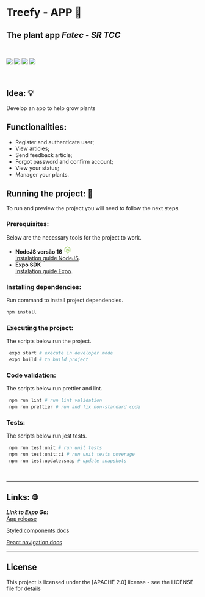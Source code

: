 # Treefy - APP 🌱
## The plant app ***Fatec - SR TCC***

<br>
<p float="left">
 <img src="https://img.shields.io/badge/expo-1C1E24?style=for-the-badge&logo=expo&logoColor=#D04A37">
 <img src="https://img.shields.io/badge/react_native-%2320232a.svg?style=for-the-badge&logo=react&logoColor=%2361DAFB">
 <img src="https://img.shields.io/badge/styled--components-DB7093?style=for-the-badge&logo=styled-components&logoColor=white">
 <img src="https://img.shields.io/badge/typescript-%23007ACC.svg?style=for-the-badge&logo=typescript&logoColor=white">
</p>
<br>

## Idea: 💡
Develop an app to help grow plants

## Functionalities:
- Register and authenticate user;
- View articles;
- Send feedback article;
- Forgot password and confirm account;
- View your status;
- Manager your plants.

## Running the project: 🚀
To run and preview the project you will need to follow the next steps.

### Prerequisites:
Below are the necessary tools for the project to work.
- **NodeJS versão 16** <img src="https://raw.githubusercontent.com/PKief/vscode-material-icon-theme/main/icons/nodejs.svg" height="20" /><br>
  [<ins>Instalation guide NodeJS</ins>](https://nodejs.org/en/).
- **Expo SDK** <br>
  [<ins>Instalation guide Expo</ins>](https://blog.expo.dev/expo-sdk-44-4c4b8306584a).
  
### Installing dependencies:
Run command to install project dependencies.
   ```sh
   npm install
   ```  
  
### Executing the project:
The scripts below run the project.
  ```sh
   expo start # execute in developer mode
   expo build # to build project
   ```

### Code validation:
The scripts below run prettier and lint.
  ```sh
   npm run lint # run lint validation
   npm run prettier # run and fix non-standard code
   ```

### Tests:
The scripts below run jest tests.
  ```sh
   npm run test:unit # run unit tests
   npm run test:unit:ci # run unit tests coverage
   npm run test:update:snap # update snapshots
   ```
   
   <br>

---
## Links: 🌐
***Link to Expo Go:***<br>
[<ins>App release</ins>](https://expo.dev/@caioliveira277/Treefy?serviceType=classic&distribution=expo-go)

[<ins>Styled components docs</ins>](https://styled-components.com/)

[<ins>React navigation docs</ins>](https://reactnavigation.org/)

---
## License
This project is licensed under the [APACHE 2.0] license - see the LICENSE file for details
